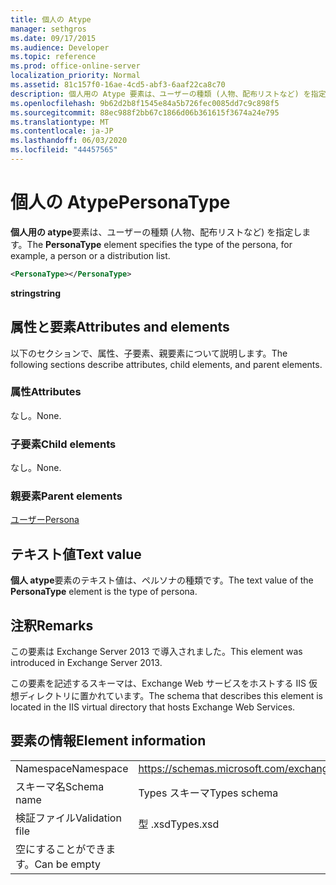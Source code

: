 ```yaml
---
title: 個人の Atype
manager: sethgros
ms.date: 09/17/2015
ms.audience: Developer
ms.topic: reference
ms.prod: office-online-server
localization_priority: Normal
ms.assetid: 81c157f0-16ae-4cd5-abf3-6aaf22ca8c70
description: 個人用の Atype 要素は、ユーザーの種類 (人物、配布リストなど) を指定します。
ms.openlocfilehash: 9b62d2b8f1545e84a5b726fec0085dd7c9c898f5
ms.sourcegitcommit: 88ec988f2bb67c1866d06b361615f3674a24e795
ms.translationtype: MT
ms.contentlocale: ja-JP
ms.lasthandoff: 06/03/2020
ms.locfileid: "44457565"
---
```

# <a name="personatype"></a><span data-ttu-id="183ca-103">個人の Atype</span><span class="sxs-lookup"><span data-stu-id="183ca-103">PersonaType</span></span>

<span data-ttu-id="183ca-104">**個人用の atype**要素は、ユーザーの種類 (人物、配布リストなど) を指定します。</span><span class="sxs-lookup"><span data-stu-id="183ca-104">The **PersonaType** element specifies the type of the persona, for example, a person or a distribution list.</span></span> 
  
```XML
<PersonaType></PersonaType>
```

 <span data-ttu-id="183ca-105">**string**</span><span class="sxs-lookup"><span data-stu-id="183ca-105">**string**</span></span>
## <a name="attributes-and-elements"></a><span data-ttu-id="183ca-106">属性と要素</span><span class="sxs-lookup"><span data-stu-id="183ca-106">Attributes and elements</span></span>

<span data-ttu-id="183ca-107">以下のセクションで、属性、子要素、親要素について説明します。</span><span class="sxs-lookup"><span data-stu-id="183ca-107">The following sections describe attributes, child elements, and parent elements.</span></span>
  
### <a name="attributes"></a><span data-ttu-id="183ca-108">属性</span><span class="sxs-lookup"><span data-stu-id="183ca-108">Attributes</span></span>

<span data-ttu-id="183ca-109">なし。</span><span class="sxs-lookup"><span data-stu-id="183ca-109">None.</span></span>
  
### <a name="child-elements"></a><span data-ttu-id="183ca-110">子要素</span><span class="sxs-lookup"><span data-stu-id="183ca-110">Child elements</span></span>

<span data-ttu-id="183ca-111">なし。</span><span class="sxs-lookup"><span data-stu-id="183ca-111">None.</span></span>
  
### <a name="parent-elements"></a><span data-ttu-id="183ca-112">親要素</span><span class="sxs-lookup"><span data-stu-id="183ca-112">Parent elements</span></span>

[<span data-ttu-id="183ca-113">ユーザー</span><span class="sxs-lookup"><span data-stu-id="183ca-113">Persona</span></span>](persona.md)
  
## <a name="text-value"></a><span data-ttu-id="183ca-114">テキスト値</span><span class="sxs-lookup"><span data-stu-id="183ca-114">Text value</span></span>

<span data-ttu-id="183ca-115">**個人 atype**要素のテキスト値は、ペルソナの種類です。</span><span class="sxs-lookup"><span data-stu-id="183ca-115">The text value of the **PersonaType** element is the type of persona.</span></span> 
  
## <a name="remarks"></a><span data-ttu-id="183ca-116">注釈</span><span class="sxs-lookup"><span data-stu-id="183ca-116">Remarks</span></span>

<span data-ttu-id="183ca-117">この要素は Exchange Server 2013 で導入されました。</span><span class="sxs-lookup"><span data-stu-id="183ca-117">This element was introduced in Exchange Server 2013.</span></span>
  
<span data-ttu-id="183ca-118">この要素を記述するスキーマは、Exchange Web サービスをホストする IIS 仮想ディレクトリに置かれています。</span><span class="sxs-lookup"><span data-stu-id="183ca-118">The schema that describes this element is located in the IIS virtual directory that hosts Exchange Web Services.</span></span>
  
## <a name="element-information"></a><span data-ttu-id="183ca-119">要素の情報</span><span class="sxs-lookup"><span data-stu-id="183ca-119">Element information</span></span>

|||
|:-----|:-----|
|<span data-ttu-id="183ca-120">Namespace</span><span class="sxs-lookup"><span data-stu-id="183ca-120">Namespace</span></span>  <br/> |https://schemas.microsoft.com/exchange/services/2006/types  <br/> |
|<span data-ttu-id="183ca-121">スキーマ名</span><span class="sxs-lookup"><span data-stu-id="183ca-121">Schema name</span></span>  <br/> |<span data-ttu-id="183ca-122">Types スキーマ</span><span class="sxs-lookup"><span data-stu-id="183ca-122">Types schema</span></span>  <br/> |
|<span data-ttu-id="183ca-123">検証ファイル</span><span class="sxs-lookup"><span data-stu-id="183ca-123">Validation file</span></span>  <br/> |<span data-ttu-id="183ca-124">型 .xsd</span><span class="sxs-lookup"><span data-stu-id="183ca-124">Types.xsd</span></span>  <br/> |
|<span data-ttu-id="183ca-125">空にすることができます。</span><span class="sxs-lookup"><span data-stu-id="183ca-125">Can be empty</span></span>  <br/> ||
   

